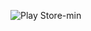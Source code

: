 ![Play Store-min](https://user-images.githubusercontent.com/29684683/213868991-f58bf148-1434-48bb-881b-1a87d54f3885.jpeg)
